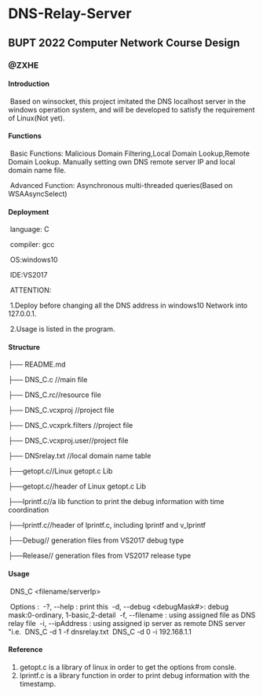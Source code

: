 # DNS-Relay-Server

## BUPT 2022 Computer Network Course Design

### @ZXHE

#### Introduction

​      Based on winsocket, this project imitated the DNS localhost server in the windows operation system, and will be developed to satisfy the requirement of Linux(Not yet).

#### Functions

​      Basic Functions: Malicious Domain Filtering,Local Domain Lookup,Remote Domain Lookup. Manually setting own DNS remote server IP and local domain name file.

​      Advanced Function: Asynchronous multi-threaded queries(Based on WSAAsyncSelect)

#### Deployment

​   language: C

​	  compiler: gcc

​	  OS:windows10

​      IDE:VS2017

​	  ATTENTION: 

​		1.Deploy before changing all the DNS address in windows10 Network into 127.0.0.1.

​		2.Usage is listed in the program.

#### Structure

├── README.md

├── DNS_C.c //main file

├── DNS_C.rc//resource file

├── DNS_C.vcxproj //project file

├── DNS_C.vcxprk.filters //project file

├── DNS_C.vcxproj.user//project file

├── DNSrelay.txt //local domain name table

├──getopt.c//Linux getopt.c Lib

├──getopt.c//header of Linux getopt.c Lib

├──lprintf.c//a lib function to print the debug information with time coordination

├──lprintf.c//header of lprintf.c, including lprintf and v_lprintf

├──Debug// generation files from VS2017 debug type

├──Release// generation files from VS2017 release type


#### Usage

​		DNS_C <options> <filename/serverIp>

​	    Options : 
​			    -?, --help : print this
​			    -d, --debug <debugMask#>: debug mask:0-ordinary, 1-basic,2-detail
​			    -f, --filename <filename>  : using assigned file as DNS relay file
​			    -i, --ipAddress <ip> : using assigned ip server as remote DNS server
​			"i.e.
​			    DNS_C -d 1 -f dnsrelay.txt
​			    DNS_C -d 0 -i 192.168.1.1

#### Reference

1. getopt.c is a library of linux in order to get the options from consle.
2. lprintf.c is a library function in order to print debug information with the timestamp. 
